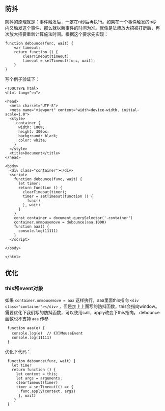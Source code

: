 ## 防抖

防抖的原理就是：事件触发后，一定在n秒后再执行。如果在一个事件触发的n秒内又触发这个事件，那么就以新事件的时间为准。就像是法师放大招被打断后，再次放大招要重新计算施法时间。根据这个要求先实现：

``` 
function debounce(func, wait) {
    var timeout;
    return function () {
        clearTimeout(timeout)
        timeout = setTimeout(func, wait);
    }
}
```

写个例子验证下：

``` 
<!DOCTYPE html>
<html lang="en">

<head>
  <meta charset="UTF-8">
  <meta name="viewport" content="width=device-width, initial-scale=1.0">
  <style>
    .container {
      width: 100%;
      height: 300px;
      background: black;
      color: white;
    }
  </style>
  <title>Document</title>
</head>

<body>
  <div class="container"></div>
  <script>
    function debounce(func, wait) {
      let timer;
      return function () {
        clearTimeout(timer);
        timer = setTimeout(function () {
          func()
        }, wait)
      }
    }
    const container = document.querySelector('.container')
    container.onmousemove = debounce(aaa,1000)
    function aaa() {
      console.log(11111)
    }
  </script>

</body>

</html>
```

## 优化
### this和event对象
如果 `container.onmousemove = aaa` 这样执行，aaa里面this指向 `<div class="container"></div>` ，但是加上上面写的防抖函数，this会指向window。需要优化下我们写的防抖函数，可以使用call、apply改变下this指向。
debounce函数也不支持 `aaa` 传参

``` 
 function aaa(e) {
   console.log(e)  // 打印MouseEvent
   console.log(11111)
 }
```

优化下代码：

``` 
 function debounce(func, wait) {
   let timer
   return function () {
     let context = this;
     let args = arguments;
     clearTimeout(timer)
     timer = setTimeout(() => {
       func.apply(context, args)
      }, wait)
    }
 }
```
### 
